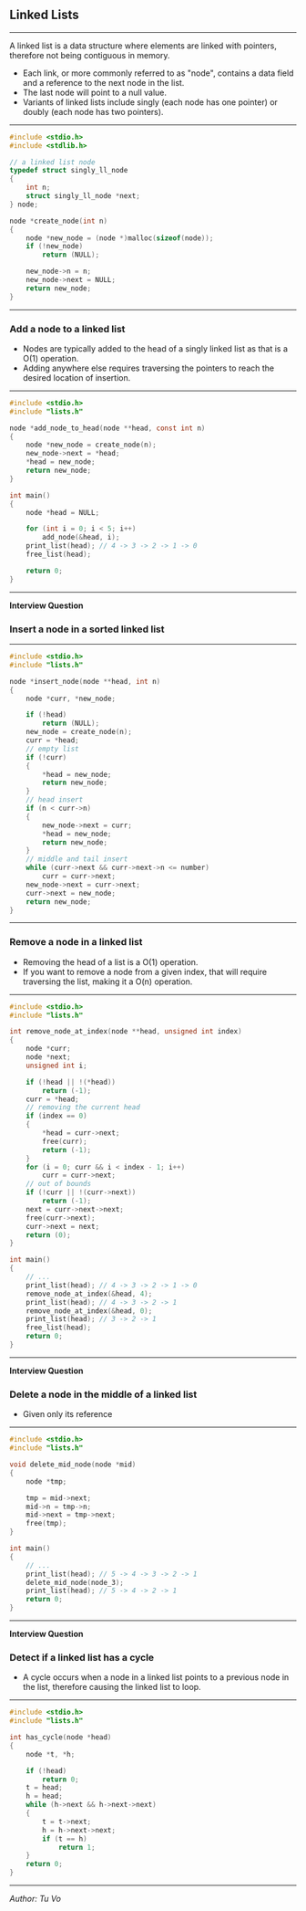 ## Linked Lists

---

A linked list is a data structure where elements are linked with pointers, therefore not being contiguous in memory.

- Each link, or more commonly referred to as "node", contains a data field and a reference to the next node in the list.
- The last node will point to a null value.
- Variants of linked lists include singly (each node has one pointer) or doubly (each node has two pointers).

---

```c
#include <stdio.h>
#include <stdlib.h>

// a linked list node
typedef struct singly_ll_node
{
    int n;
    struct singly_ll_node *next;
} node;

node *create_node(int n)
{
    node *new_node = (node *)malloc(sizeof(node));
    if (!new_node)
        return (NULL);

    new_node->n = n;
    new_node->next = NULL;
    return new_node;
}

```

---

### Add a node to a linked list

- Nodes are typically added to the head of a singly linked list as that is a O(1) operation.
- Adding anywhere else requires traversing the pointers to reach the desired location of insertion.

---

```c
#include <stdio.h>
#include "lists.h"

node *add_node_to_head(node **head, const int n)
{
    node *new_node = create_node(n);
    new_node->next = *head;
    *head = new_node;
    return new_node;
}

int main()
{
    node *head = NULL;

    for (int i = 0; i < 5; i++)
        add_node(&head, i);
    print_list(head); // 4 -> 3 -> 2 -> 1 -> 0
    free_list(head);

    return 0;
}

```

---

**Interview Question**

### Insert a node in a sorted linked list

---

```c
#include <stdio.h>
#include "lists.h"

node *insert_node(node **head, int n)
{
    node *curr, *new_node;

    if (!head)
        return (NULL);
    new_node = create_node(n);
    curr = *head;
    // empty list
    if (!curr)
    {
        *head = new_node;
        return new_node;
    }
    // head insert
    if (n < curr->n)
    {
        new_node->next = curr;
        *head = new_node;
        return new_node;
    }
    // middle and tail insert
    while (curr->next && curr->next->n <= number)
        curr = curr->next;
    new_node->next = curr->next;
    curr->next = new_node;
    return new_node;
}

```

---

### Remove a node in a linked list

- Removing the head of a list is a O(1) operation.
- If you want to remove a node from a given index, that will require traversing the list, making it a O(n) operation.

---

```c
#include <stdio.h>
#include "lists.h"

int remove_node_at_index(node **head, unsigned int index)
{
    node *curr;
    node *next;
    unsigned int i;

    if (!head || !(*head))
        return (-1);
    curr = *head;
    // removing the current head
    if (index == 0)
    {
        *head = curr->next;
        free(curr);
        return (-1);
    }
    for (i = 0; curr && i < index - 1; i++)
        curr = curr->next;
    // out of bounds
    if (!curr || !(curr->next))
        return (-1);
    next = curr->next->next;
    free(curr->next);
    curr->next = next;
    return (0);
}

int main()
{
    // ...
    print_list(head); // 4 -> 3 -> 2 -> 1 -> 0
    remove_node_at_index(&head, 4);
    print_list(head); // 4 -> 3 -> 2 -> 1
    remove_node_at_index(&head, 0);
    print_list(head); // 3 -> 2 -> 1
    free_list(head);
    return 0;
}

```

---

**Interview Question**

### Delete a node in the middle of a linked list

- Given only its reference

---

```c
#include <stdio.h>
#include "lists.h"

void delete_mid_node(node *mid)
{
    node *tmp;

    tmp = mid->next;
    mid->n = tmp->n;
    mid->next = tmp->next;
    free(tmp);
}

int main()
{
    // ...
    print_list(head); // 5 -> 4 -> 3 -> 2 -> 1
    delete_mid_node(node_3);
    print_list(head); // 5 -> 4 -> 2 -> 1
    return 0;
}

```

---

**Interview Question**

### Detect if a linked list has a cycle

- A cycle occurs when a node in a linked list points to a previous node in the list, therefore causing the linked list to loop.

---

```c
#include <stdio.h>
#include "lists.h"

int has_cycle(node *head)
{
	node *t, *h;

	if (!head)
        return 0;
    t = head;
    h = head;
	while (h->next && h->next->next)
	{
		t = t->next;
		h = h->next->next;
		if (t == h)
			return 1;
	}
	return 0;
}

```

---

_Author: Tu Vo_

